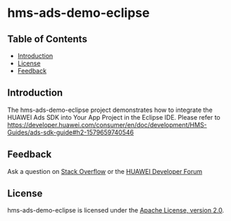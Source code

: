# hms-ads-demo-eclipse


## Table of Contents

 * [Introduction](#introduction)
 * [License](#license)
 * [Feedback](#feedback)
 
## Introduction
The hms-ads-demo-eclipse project demonstrates how to integrate the HUAWEI Ads SDK into Your App Project in the Eclipse IDE.
Please refer to https://developer.huawei.com/consumer/en/doc/development/HMS-Guides/ads-sdk-guide#h2-1579659740546

## Feedback
Ask a question on [Stack Overflow](https://stackoverflow.com/questions/tagged/huawei-ads) or the [HUAWEI Developer Forum](https://forums.developer.huawei.com/forumPortal/en/home?fid=0101187876626530001)

##  License
hms-ads-demo-eclipse is licensed under the [Apache License, version 2.0](http://www.apache.org/licenses/LICENSE-2.0).
